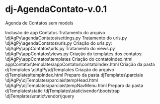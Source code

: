 # dj-AgendaContato-v.0.1
Agenda de Contatos sem models

Inclusão de app Contatos
Tratamento do arquivo
\djAgPy\agendaContatos\settings.py
Tratamento do urls.py
\djAgPy\agendaContatos\urls.py
Criação do urls.py:
\djAgPy\appContatos\urls.py
Tratamento do views.py
\djAgPy\appContatos\views.py
Criação do templates dos contatos:
\djAgPy\appContatos\templates
Criação do contatoIndex.html
appContatos\templates\appContatos\contatoIndex.html
Criação da pasta djTemplates
\djAgPy\djTemplates
Criação do arquivo djTemplates\tempIndex.html
Preparo da pasta djTemplates\parciais
\djAgPy\djTemplates\parciais\tempHead.html
\djAgPy\djTemplates\parciais\tempNavMenu.html
Preparo da pasta djTemplates\static
\djTemplates\static\vendor\bootstrap
\djTemplates\static\vendor\jquery
